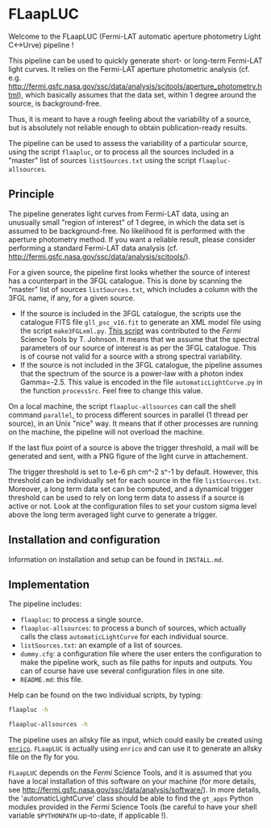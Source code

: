 # FLaapLUC

Welcome to the FLaapLUC (Fermi-LAT automatic aperture photometry Light C<->Urve) pipeline !

This pipeline can be used to quickly generate short- or long-term Fermi-LAT light curves. It relies on the Fermi-LAT aperture photometric analysis (cf. e.g. http://fermi.gsfc.nasa.gov/ssc/data/analysis/scitools/aperture_photometry.html), which basically assumes that the data set, within 1 degree around the source, is background-free.

Thus, it is meant to have a rough feeling about the variability of a source, but is absolutely not reliable enough to obtain publication-ready results.

The pipeline can be used to assess the variability of a particular source, using the script `flaapluc`, or to process all the sources included in a "master" list of sources `listSources.txt` using the script `flaapluc-allsources`.


## Principle

The pipeline generates light curves from Fermi-LAT data, using an unusually small "region of interest" of 1 degree, in which the data set is assumed to be background-free. No likelihood fit is performed with the aperture photometry method. If you want a reliable result, please consider performing a standard Fermi-LAT data analysis (cf. http://fermi.gsfc.nasa.gov/ssc/data/analysis/scitools/).

For a given source, the pipeline first looks whether the source of interest has a counterpart in the 3FGL catalogue. This is done by scanning the "master" list of sources `listSources.txt`, which includes a column with the 3FGL name, if any, for a given source.

- If the source is included in the 3FGL catalogue, the scripts use the catalogue FITS file `gll_psc_v16.fit` to generate an XML model file using the script `make3FGLxml.py`. [This script](http://fermi.gsfc.nasa.gov/ssc/data/analysis/user/) was contributed to the *Fermi* Science Tools by T. Johnson. It means that we assume that the spectral parameters of our source of interest is as per the 3FGL catalogue. This is of course not valid for a source with a strong spectral variability.
- If the source is not included in the 3FGL catalogue, the pipeline assumes that the spectrum of the source is a power-law with a photon index Gamma=-2.5. This value is encoded in the file `automaticLightCurve.py` in the function `processSrc`. Feel free to change this value.

On a local machine, the script `flaapluc-allsources` can call the shell command `parallel`, to process different sources in parallel (1 thread per source), in an Unix "nice" way. It means that if other processes are running on the machine, the pipeline will not overload the machine.

If the last flux point of a source is above the trigger threshold, a mail will be generated and sent, with a PNG figure of the light curve in attachement.

The trigger threshold is set to 1.e-6 ph cm^-2 s^-1 by default. However, this threshold can be individually set for each source in the file `listSources.txt`. Moreover, a long term data set can be computed, and a dynamical trigger threshold can be used to rely on long term data to assess if a source is active or not. Look at the configuration files to set your custom sigma level above the long term averaged light curve to generate a trigger.


## Installation and configuration

Information on installation and setup can be found in `INSTALL.md`.


## Implementation

The pipeline includes:

- `flaapluc`: to process a single source.
- `flaapluc-allsources`: to process a bunch of sources, which actually calls the class `automaticLightCurve` for each individual source.
- `listSources.txt`: an example of a list of sources.
- `dummy.cfg`: a configuration file where the user enters the configuration to make the pipeline work, such as file paths for inputs and outputs. You can of course have use several configuration files in one site.
- `README.md`: this file.

Help can be found on the two individual scripts, by typing:

```sh
flaapluc -h
```

```sh
flaapluc-allsources -h
```

The pipeline uses an allsky file as input, which could easily be created using [`enrico`](http://enrico.readthedocs.org/en/latest/index.html). `FLaapLUC` is actually using `enrico` and can use it to generate an allsky file on the fly for you.

`FLaapLUC` depends on the *Fermi* Science Tools, and it is assumed that you have a local installation of this software on your machine (for more details, see http://fermi.gsfc.nasa.gov/ssc/data/analysis/software/). In more details, the 'automaticLightCurve' class should be able to find the `gt_apps` Python modules provided in the *Fermi* Science Tools (be careful to have your shell variable `$PYTHONPATH` up-to-date, if applicable !).
